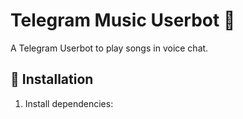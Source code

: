 # Telegram Music Userbot 🎵

A Telegram Userbot to play songs in voice chat.

## 🚀 Installation
1. Install dependencies:
